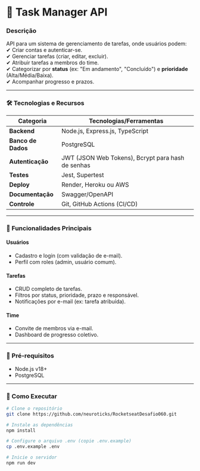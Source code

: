 # 🚀 Task Manager API  

### **Descrição**  
API para um sistema de gerenciamento de tarefas, onde usuários podem:  
✔ Criar contas e autenticar-se.  
✔ Gerenciar tarefas (criar, editar, excluir).  
✔ Atribuir tarefas a membros do time.  
✔ Categorizar por **status** (ex: "Em andamento", "Concluído") e **prioridade** (Alta/Média/Baixa).  
✔ Acompanhar progresso e prazos.  

---

### **🛠 Tecnologias e Recursos**  

| Categoria          | Tecnologias/Ferramentas                                                      |
|--------------------|------------------------------------------------------------------------------|
| **Backend**        | Node.js, Express.js, TypeScript                                              |
| **Banco de Dados** | PostgreSQL                                                                   |
| **Autenticação**   | JWT (JSON Web Tokens), Bcrypt para hash de senhas                            |
| **Testes**         | Jest, Supertest                                                              |
| **Deploy**         | Render, Heroku ou AWS                                                        |
| **Documentação**   | Swagger/OpenAPI                                                              |
| **Controle**       | Git, GitHub Actions (CI/CD)                                                  |

---

### **🔧 Funcionalidades Principais**  
#### **Usuários**  
- Cadastro e login (com validação de e-mail).  
- Perfil com roles (admin, usuário comum).  

#### **Tarefas**  
- CRUD completo de tarefas.  
- Filtros por status, prioridade, prazo e responsável.  
- Notificações por e-mail (ex: tarefa atribuída).  

#### **Time**  
- Convite de membros via e-mail.  
- Dashboard de progresso coletivo.  

---

### **📌 Pré-requisitos**  
- Node.js v18+  
- PostgreSQL  

---

### **🚀 Como Executar**  
```bash
# Clone o repositório
git clone https://github.com/neuroticks/RocketseatDesafio060.git

# Instale as dependências
npm install

# Configure o arquivo .env (copie .env.example)
cp .env.example .env

# Inicie o servidor
npm run dev
